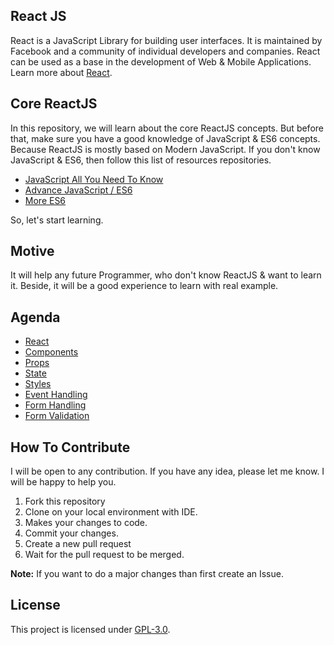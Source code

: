 ## React JS
React is a JavaScript Library for building user interfaces. It is maintained by Facebook and a community of individual developers and companies. React can be used as a base in the development of Web & Mobile Applications. Learn more about [React](https://reactjs.org/).

## Core ReactJS
In this repository, we will learn about the core ReactJS concepts. But before that, make sure you have a good knowledge of JavaScript & ES6 concepts. Because ReactJS is mostly based on Modern JavaScript. If you don't know JavaScript & ES6, then follow this list of resources repositories.
- [JavaScript All You Need To Know](https://github.com/mrhrifat/javascript-all-to-know)
- [Advance JavaScript / ES6](https://github.com/mrhrifat/advance-javascript)
- [More ES6](https://github.com/mrhrifat/development-javascript)

So, let's start learning.

## Motive
It will help any future Programmer, who don't know ReactJS & want to learn it. Beside, it will be a good experience to learn with real example.

## Agenda 
- [React](https://github.com/mrhrifat/core-react-js/tree/master/reactjs/src/components/Lesson1)
- [Components](https://github.com/mrhrifat/core-react-js/tree/master/reactjs/src/components/Lesson3)
- [Props](https://github.com/mrhrifat/core-react-js/tree/master/reactjs/src/components/Lesson4)
- [State](https://github.com/mrhrifat/core-react-js/tree/master/reactjs/src/components/Lesson5)
- [Styles](https://github.com/mrhrifat/core-react-js/tree/master/reactjs/src/components/Lesson6)
- [Event Handling](https://github.com/mrhrifat/core-react-js/blob/master/reactjs/src/components/Lesson7/Lesson7.jsx)
- [Form Handling](https://github.com/mrhrifat/core-react-js/tree/master/reactjs/src/components/Lesson8)
- [Form Validation](https://github.com/mrhrifat/core-react-js/tree/master/reactjs/src/components/Lesson8/FormValidation)

## How To Contribute
I will be open to any contribution. If you have any idea, please let me know. I will be happy to help you.
1. Fork this repository
2. Clone on your local environment with IDE.
3. Makes your changes to code.
4. Commit your changes.
5. Create a new pull request
6. Wait for the pull request to be merged.

**Note:** If you want to do a major changes than first create an Issue.
 

## License
This project is licensed under [GPL-3.0](https://github.com/mrhrifat/core-react-js/master/LICENSE.md).
